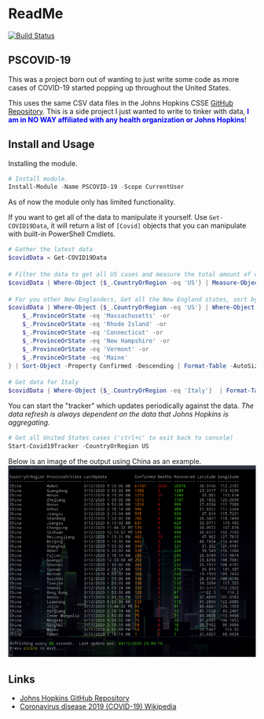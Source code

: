 # ReadMe

[![Build Status](https://ephos.visualstudio.com/PSCOVID-19/_apis/build/status/ephos.PSCOVID-19?branchName=master)](https://ephos.visualstudio.com/PSCOVID-19/_build/latest?definitionId=3&branchName=master)

## PSCOVID-19

This was a project born out of wanting to just write some code as more cases of COVID-19 started popping up throughout the United States.

This uses the same CSV data files in the Johns Hopkins CSSE [GitHub Repository](https://github.com/CSSEGISandData/COVID-19).  This is a side project I just wanted to write to tinker with data, <span style="color:blue">__**I am in NO WAY affiliated with any health organization or Johns Hopkins**__</span>!

## Install and Usage

Installing the module.

```powershell
# Install module.
Install-Module -Name PSCOVID-19 -Scope CurrentUser
```

As of now the module only has limited functionality.

If you want to get all of the data to manipulate it yourself.  Use `Get-COVID19Data`, it will return a list of `[Covid]` objects that you can manipulate with built-in PowerShell Cmdlets.

```powershell
# Gather the latest data
$covidData = Get-COVID19Data

# Filter the data to get all US cases and measure the total amount of confirmed cases across all of the data
$covidData | Where-Object {$_.CountryOrRegion -eq 'US'} | Measure-Object -Property Confirmed -Sum

# For you other New Englanders, Get all the New England states, sort by 'confirmed' cases and then format it out as a table
$covidData | Where-Object {$_.CountryOrRegion -eq 'US'} | Where-Object {
    $_.ProvinceOrState -eq 'Massachusetts' -or
    $_.ProvinceOrState -eq 'Rhode Island' -or
    $_.ProvinceOrState -eq 'Connecticut' -or
    $_.ProvinceOrState -eq 'New Hampshire' -or
    $_.ProvinceOrState -eq 'Vermont' -or
    $_.ProvinceOrState -eq 'Maine'
} | Sort-Object -Property Confirmed -Descending | Format-Table -AutoSize

# Get data for Italy
$covidData | Where-Object {$_.CountryOrRegion -eq 'Italy'}  | Format-Table -AutoSize
```

You can start the "tracker" which updates periodically against the data.  _The data refresh is always dependent on the data that Johns Hopkins is aggregating._

```powershell
# Get all United States cases ('ctrl+c' to exit back to console)
Start-Covid19Tracker -CountryOrRegion US
```

Below is an image of the output using China as an example.
![example1](images/example1.png)

## Links

- [Johns Hopkins GitHub Repository](https://github.com/CSSEGISandData/COVID-19)
- [Coronavirus disease 2019 (COVID-19) Wikipedia](https://en.wikipedia.org/wiki/Coronavirus_disease_2019)
